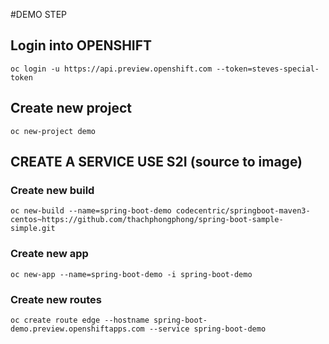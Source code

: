 #DEMO STEP

## Login into OPENSHIFT

```oc login -u https://api.preview.openshift.com --token=steves-special-token```

## Create new project

```oc new-project demo```

## CREATE A SERVICE USE S2I (source to image)

### Create new build

```oc new-build --name=spring-boot-demo codecentric/springboot-maven3-centos~https://github.com/thachphongphong/spring-boot-sample-simple.git```

### Create new app

```oc new-app --name=spring-boot-demo -i spring-boot-demo```

### Create new routes

```oc create route edge --hostname spring-boot-demo.preview.openshiftapps.com --service spring-boot-demo```